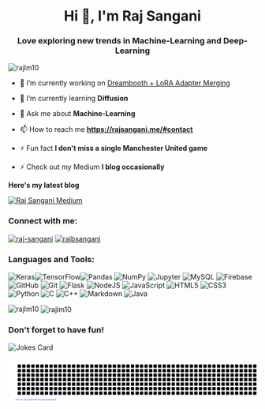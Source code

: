 <h1 align="center">Hi 👋, I'm Raj Sangani</h1>
<h3 align="center">Love exploring new trends in Machine-Learning and Deep-Learning</h3>



<p align="left"> <img src="https://komarev.com/ghpvc/?username=rajlm10&label=Profile%20views&color=0e75b6&style=flat" alt="rajlm10" /> </p>

- 🔭 I’m currently working on [Dreambooth + LoRA Adapter Merging](https://github.com/rajlm10/dreambooth_lora_merging)

- 🌱 I’m currently learning **Diffusion**

- 💬 Ask me about **Machine-Learning**

- 📫 How to reach me **https://rajsangani.me/#contact**

- ⚡ Fun fact **I don't miss a single Manchester United game**

- ⚡ Check out my Medium **I blog occasionally**

**Here's my latest blog**

[![Raj Sangani Medium](https://github-readme-medium.vercel.app/?username=rajbsangani)](https://rajbsangani.medium.com/)



<h3 align="left">Connect with me:</h3>
<p align="left">
<a href="https://www.linkedin.com/in/raj-sangani-85305a196/ " target="blank"><img align="center" src="https://cdn.jsdelivr.net/npm/simple-icons@3.0.1/icons/linkedin.svg" alt="raj-sangani" height="30" width="40" /></a>
<a href="https://rajbsangani.medium.com/" target="blank"><img align="center" src="https://cdn.jsdelivr.net/npm/simple-icons@3.0.1/icons/medium.svg" alt="rajbsangani" height="30" width="40" /></a>
</p>

<h3 align="left">Languages and Tools:</h3>
<p align="left"> <img alt="Keras" src="https://img.shields.io/badge/Keras-%23D00000.svg?&style=for-the-badge&logo=Keras&logoColor=white"/><img alt="TensorFlow" src="https://img.shields.io/badge/TensorFlow-%23FF6F00.svg?&style=for-the-badge&logo=TensorFlow&logoColor=white" /><img alt="Pandas" src="https://img.shields.io/badge/pandas-%23150458.svg?&style=for-the-badge&logo=pandas&logoColor=white" />	<img alt="NumPy" src="https://img.shields.io/badge/numpy-%23013243.svg?&style=for-the-badge&logo=numpy&logoColor=white" />
<img alt="Jupyter" src="https://img.shields.io/badge/Jupyter-%23F37626.svg?&style=for-the-badge&logo=Jupyter&logoColor=white" />
<img alt="MySQL" src="https://img.shields.io/badge/mysql-%2300f.svg?&style=for-the-badge&logo=mysql&logoColor=white"/>
 <img alt="Firebase" src="https://img.shields.io/badge/firebase-%23039BE5.svg?&style=for-the-badge&logo=firebase"/>
  <img alt="GitHub" src="https://img.shields.io/badge/github-%23121011.svg?&style=for-the-badge&logo=github&logoColor=white"/>
  <img alt="Git" src="https://img.shields.io/badge/git-%23F05033.svg?&style=for-the-badge&logo=git&logoColor=white"/>
  <img alt="Flask" src="https://img.shields.io/badge/flask-%23000.svg?&style=for-the-badge&logo=flask&logoColor=white"/>
  <img alt="NodeJS" src="https://img.shields.io/badge/node.js-%2343853D.svg?&style=for-the-badge&logo=node.js&logoColor=white"/>
  <img alt="JavaScript" src="https://img.shields.io/badge/javascript-%23323330.svg?&style=for-the-badge&logo=javascript&logoColor=%23F7DF1E"/>
  <img alt="HTML5" src="https://img.shields.io/badge/html5-%23E34F26.svg?&style=for-the-badge&logo=html5&logoColor=white"/>
<img alt="CSS3" src="https://img.shields.io/badge/css3-%231572B6.svg?&style=for-the-badge&logo=css3&logoColor=white"/>
<img alt="Python" src="https://img.shields.io/badge/python-%2314354C.svg?&style=for-the-badge&logo=python&logoColor=white"/>
<img alt="C" src="https://img.shields.io/badge/c-%2300599C.svg?&style=for-the-badge&logo=c&logoColor=white"/>
<img alt="C++" src="https://img.shields.io/badge/c++-%2300599C.svg?&style=for-the-badge&logo=c%2B%2B&ogoColor=white"/>
 <img alt="Markdown" src="https://img.shields.io/badge/markdown-%23000000.svg?&style=for-the-badge&logo=markdown&logoColor=white"/>
 <img alt="Java" src="https://img.shields.io/badge/java-%23ED8B00.svg?&style=for-the-badge&logo=java&logoColor=white"/>
</p>

<p><img align="left" src="https://github-readme-stats.vercel.app/api/top-langs?username=rajlm10&show_icons=true&locale=en&layout=compact" alt="rajlm10" /></p>

<p>&nbsp;<img align="center" src="https://github-readme-stats.vercel.app/api?username=rajlm10&show_icons=true&locale=en" alt="rajlm10" /></p>


<h3 align="left">Don't forget to have fun! </h3>
<img src="https://readme-jokes.vercel.app/api" alt="Jokes Card" />

<p align="center"> <img src="./gitartwork.svg" alt="rajlm10" /> </p>

